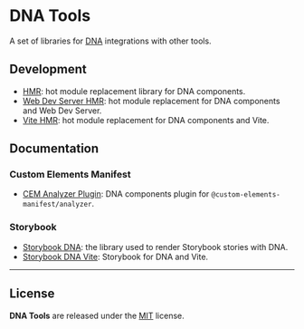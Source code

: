 # DNA Tools

A set of libraries for [DNA](https://chialab.github.io/dna) integrations with other tools.

## Development

- [HMR](./packages/hmr-dna/): hot module replacement library for DNA components.
- [Web Dev Server HMR](./packages/wds-plugin-hmr-dna/): hot module replacement for DNA components and Web Dev Server.
- [Vite HMR](./packages/vite-plugin-hmr-dna/): hot module replacement for DNA components and Vite.

## Documentation

### Custom Elements Manifest

- [CEM Analyzer Plugin](./packages/manifest-analyzer-dna-plugin/): DNA components plugin for `@custom-elements-manifest/analyzer`.

### Storybook

- [Storybook DNA](./packages/storybook-dna/): the library used to render Storybook stories with DNA.
- [Storybook DNA Vite](./packages/storybook-dna-vite/): Storybook for DNA and Vite.

---

## License

**DNA Tools** are released under the [MIT](https://github.com/chialab/dna-tools/blob/main/LICENSE) license.
